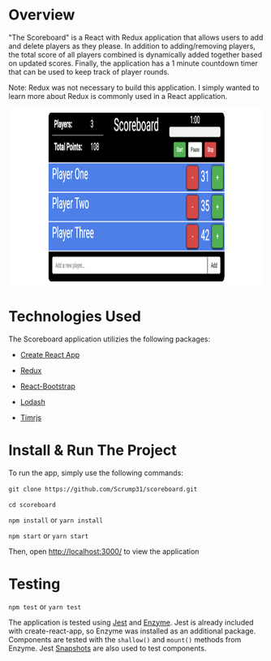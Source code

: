 # Overview

"The Scoreboard" is a React with Redux application that allows users to add and delete players as they please. In addition to adding/removing players, the total score of all players combined is dynamically added together based on updated scores. Finally, the application has a 1 minute countdown timer that can be used to keep track of player rounds.

Note: Redux was not necessary to build this application. I simply wanted to learn more about Redux is commonly used in a React application.

<img  src="/scoreboard_screenshot.png"  alt="Scoreboard Screenshot"  height="353" width="1020"/>

# Technologies Used

The Scoreboard application utilizies the following packages:

- [Create React App](https://github.com/facebookincubator/create-react-app)

- [Redux](http://redux.js.org/)

- [React-Bootstrap](https://react-bootstrap.github.io/)

- [Lodash](https://lodash.com/)

- [Timrjs](https://github.com/joesmith100/timrjs)

# Install & Run The Project

To run the app, simply use the following commands:

`git clone https://github.com/Scrump31/scoreboard.git`

`cd scoreboard`

`npm install` or `yarn install`

`npm start` or `yarn start`

Then, open [http://localhost:3000/](http://localhost:3000/) to view the application

# Testing

`npm test` or `yarn test`

The application is tested using [Jest](https://jestjs.io/en/) and [Enzyme](http://airbnb.io/enzyme/). Jest is already included with create-react-app, so Enzyme was installed as an additional package. Components are tested with the `shallow()` and `mount()` methods from Enzyme. Jest [Snapshots](https://jestjs.io/docs/en/snapshot-testing) are also used to test components.

